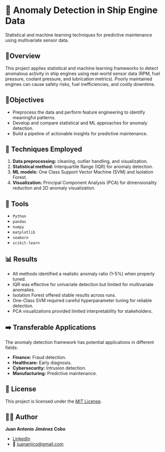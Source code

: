 # 🚢 Anomaly Detection in Ship Engine Data
Statistical and machine learning techniques for predictive maintenance using multivariate sensor data.

## 🌟Overview
This project applies statistical and machine learning frameworks to detect anomalous activity in ship engines using real-world sensor data (RPM, fuel pressure, coolant pressure, and lubrication metrics). Poorly maintained engines can cause safety risks, fuel inefficiencies, and costly downtime.

## 🎯Objectives
- Preprocess the data and perform feature engineering to identify meaningful patterns.
- Develop and compare statistical and ML approaches for anomaly detection.
- Build a pipeline of actionable insights for predictive maintenance.

## 🧠 Techniques Employed
1. **Data preprocessing:** cleaning, outlier handling, and visualization.
2. **Statistical method:** Interquartile Range (IQR) for anomaly detection.
3. **ML models:** One Class Support Vector Machine (SVM) and Isolation Forest.
4. **Visualization:** Principal Component Analysis (PCA) for dimensionality reduction and 2D anomaly visualization.

## 🔧 Tools
- `Python`
- `pandas`
- `numpy`
- `matplotlib`
- `seaborn`
- `scikit-learn`

## 📊 Results
- All methods identified a realistic anomaly ratio (1–5%) when properly tuned.
- IQR was effective for univariate detection but limited for multivariate anomalies. 
- Isolation Forest offered stable results across runs.
- One-Class SVM required careful hyperparameter tuning for reliable detection.
- PCA visualizations provided limited interpretability for stakeholders.

## ➡️ Transferable Applications
The anomaly detection framework has potential applications in different fields:
- **Finance:** Fraud detection.
- **Healthcare:** Early diagnosis.
- **Cybersecurity:** Intrusion detection.
- **Manufacturing:** Predictive maintenance.

## 📄 License
This project is licensed under the [MIT License](LICENSE).

## 👨‍💻 Author
**Juan Antonio Jiménez Cobo**  
- [LinkedIn](https://www.linkedin.com/in/juan-antonio-jiménez-cobo)  
- 📧 juananjico@gmail.com
